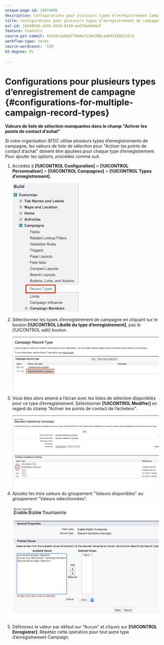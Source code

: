 ```yaml
---
unique-page-id: 18874686
description: Configurations pour plusieurs types d’enregistrement Campaign - [!DNL Marketo Measure]
title: Configurations pour plusieurs types d’enregistrement de campagne
exl-id: 10499556-a591-4630-9149-ae676e6494af
feature: Channels
source-git-commit: 915e9c5a968ffd9de713b4308cadb91768613fc5
workflow-type: tm+mt
source-wordcount: '133'
ht-degree: 9%

---
```


# Configurations pour plusieurs types d’enregistrement de campagne {#configurations-for-multiple-campaign-record-types}

**Valeurs de liste de sélection manquantes dans le champ &quot;Activer les points de contact d’achat&quot;**

Si votre organisation SFDC utilise plusieurs types d’enregistrements de campagne, les valeurs de liste de sélection pour &quot;Activer les points de contact d’achat&quot; doivent être ajoutées pour chaque type d’enregistrement. Pour ajouter les options, procédez comme suit.

1. Accédez à **[!UICONTROL Configuration]** > **[!UICONTROL Personnaliser]** > **[!UICONTROL Campagnes]** > **[!UICONTROL Types d’enregistrement]**.

   ![](assets/1.jpg)

1. Sélectionnez les types d’enregistrement de campagne en cliquant sur le bouton **[!UICONTROL Libellé du type d’enregistrement]**, pas le [!UICONTROL edit] bouton .

   ![](assets/2.jpg)

1. Vous êtes alors amené à l’écran avec les listes de sélection disponibles pour ce type d’enregistrement. Sélectionner **[!UICONTROL Modifier]** en regard du champ &quot;Activer les points de contact de l’acheteur&quot;.

   ![](assets/3.jpg)

1. Ajoutez les trois valeurs du groupement &quot;Valeurs disponibles&quot; au groupement &quot;Valeurs sélectionnées&quot;.

   ![](assets/4.jpg)

1. Définissez la valeur par défaut sur &quot;Aucun&quot; et cliquez sur **[!UICONTROL Enregistrer]**. Répétez cette opération pour tout autre type d’enregistrement Campaign.
